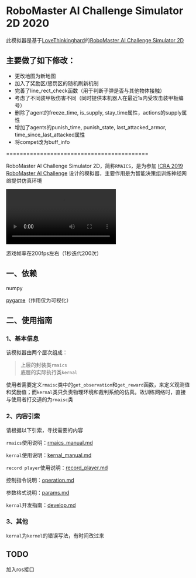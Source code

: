 # RoboMaster AI Challenge Simulator 2D 2020

此模拟器是基于[LoveThinkinghard](https://github.com/LoveThinkinghard)的[RoboMaster AI Challenge Simulator 2D](https://github.com/LoveThinkinghard/RoboMaster-AI-Challenge-Simulator-2D)

## 主要做了如下修改：

* 更改地图为新地图
* 加入了奖励区/惩罚区的随机刷新机制
* 完善了line_rect_check函数（用于判断子弹是否与其他物体接触）
* 考虑了不同装甲板伤害不同（同时提供本机器人在最近1s内受攻击装甲板编号）
* 删除了agent的freeze_time, is_supply, stay_time属性，actions的supply属性
* 增加了agents的punish_time, punish_state, last_attacked_armor, time_since_last_attacked属性
* 将compet改为buff_info

==========================================

RoboMaster AI Challenge Simulator 2D，简称`RMAICS`，是为参加 [ICRA 2019 RoboMaster AI Challenge](https://www.robomaster.com/zh-CN/resource/pages/980?type=announcementSub) 设计的模拟器，主要作用是为智能决策组训练神经网络提供仿真环境

![demo](./demo.mov)

游戏帧率在200fps左右（1秒迭代200次）

## 一、依赖

numpy

[pygame](https://www.pygame.org/)（作用仅为可视化）

## 二、使用指南

### 1、基本信息

该模拟器由两个层次组成：

>上层的封装类`rmaics`  
>底层的实际执行类`kernal`

使用者需要定义`rmaisc`类中的`get_observation`和`get_reward`函数，来定义观测值和奖励值；而`kernal`类只负责物理环境和裁判系统的仿真。故训练网络时，直接与使用者打交道的为`rmaisc`类

### 2、内容引索

请根据以下引索，寻找需要的内容

`rmaics`使用说明：[rmaics_manual.md](./docs/rmaics_manual.md)

`kernal`使用说明：[kernal_manual.md](./docs/kernal_manual.md)

`record player`使用说明：[record_player.md](./docs/record_player.md)

控制指令说明：[operation.md](./docs/operation.md)

参数格式说明：[params.md](./docs/params.md)

`kernal`开发指南：[develop.md](./docs/develop.md)

### 3、其他

`kernal`为`kernel`的错误写法，有时间改过来



## TODO

加入ros接口

